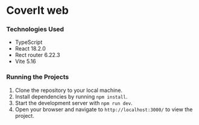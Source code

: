 # CoverIt web

### Technologies Used
- TypeScript
- React 18.2.0
- Rect router 6.22.3
- Vite 5.16

### Running the Projects
1. Clone the repository to your local machine.
2. Install dependencies by running `npm install`.
3. Start the development server with `npm run dev`.
4. Open your browser and navigate to `http://localhost:3000/` to view the project.